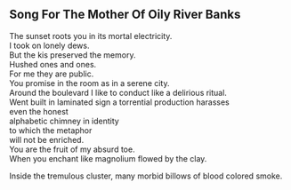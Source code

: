 Song For The Mother Of Oily River Banks
---------------------------------------
The sunset roots you in its mortal electricity.  
I took on lonely dews.  
But the kis preserved the memory.  
Hushed ones and ones.  
For me they are public.  
You promise in the room as in a serene city.  
Around the boulevard I like to conduct like a delirious ritual.  
Went built in laminated sign a torrential production harasses  
even the honest  
alphabetic chimney in identity  
to which the metaphor  
will not be enriched.  
You are the fruit of my absurd toe.  
When you enchant like magnolium flowed by the clay.  
  
Inside the tremulous cluster, many morbid billows of blood colored smoke.  
